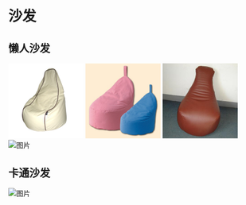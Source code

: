 # 沙发

## 懒人沙发

<div align="">
    <img src="../photos/27.jpg" alt="图片" width="30%" style="max-width: 300px;">
    <img src="../photos/28.jpg" alt="图片" width="30%" style="max-width: 300px;">
    <img src="../photos/29.jpg" alt="图片" width="30%" style="max-width: 300px;">
    <img src="https://s2.loli.net/2024/06/15/cyTlXsKYMjL7Avu.jpg" alt="图片" width="30%" style="max-width: 300px;">
</div>

## 卡通沙发

<div align="">
    <img src="https://s2.loli.net/2024/06/15/86WA1od2C9T3Gyq.jpg" alt="图片" width="30%" style="max-width: 300px;">
</div>